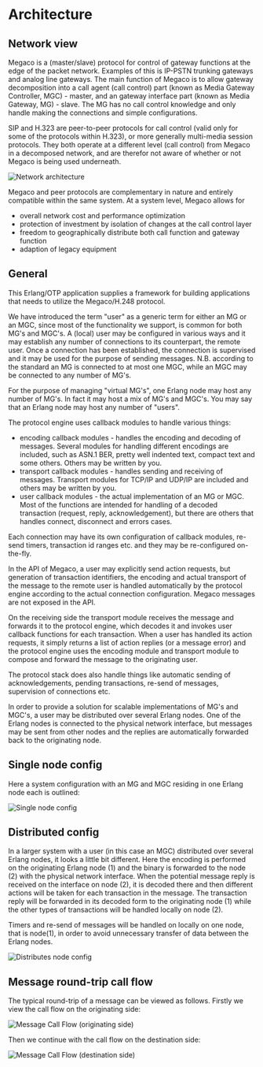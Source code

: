 # Architecture

## Network view

Megaco is a (master/slave) protocol for control of gateway functions at the edge of the packet network. Examples of this is IP-PSTN trunking gateways and analog line gateways. The main function of Megaco is to allow gateway decomposition into a call agent (call control) part (known as Media Gateway Controller, MGC) - master, and an gateway interface part (known as Media Gateway, MG) - slave. The MG has no call control knowledge and only handle making the connections and simple configurations.

SIP and H.323 are peer-to-peer protocols for call control (valid only for some of the protocols within H.323), or more generally multi-media session protocols. They both operate at a different level (call control) from Megaco in a decomposed network, and are therefor not aware of whether or not Megaco is being used underneath.

![Network architecture](assets/megaco_sys_arch.gif "Network architecture")

Megaco and peer protocols are complementary in nature and entirely compatible within the same system. At a system level, Megaco allows for

* overall network cost and performance optimization
* protection of investment by isolation of changes at the call control layer
* freedom to geographically distribute both call function and gateway function
* adaption of legacy equipment

## General

This Erlang/OTP application supplies a framework for building applications that needs to utilize the Megaco/H.248 protocol.

We have introduced the term "user" as a generic term for either an MG or an MGC, since most of the functionality we support, is common for both MG's and MGC's. A (local) user may be configured in various ways and it may establish any number of connections to its counterpart, the remote user. Once a connection has been established, the connection is supervised and it may be used for the purpose of sending messages. N.B. according to the standard an MG is connected to at most one MGC, while an MGC may be connected to any number of MG's.

For the purpose of managing "virtual MG's", one Erlang node may host any number of MG's. In fact it may host a mix of MG's and MGC's. You may say that an Erlang node may host any number of "users".

The protocol engine uses callback modules to handle various things:

* encoding callback modules - handles the encoding and decoding of messages. Several modules for handling different encodings are included, such as ASN.1 BER, pretty well indented text, compact text and some others. Others may be written by you.
* transport callback modules - handles sending and receiving of messages. Transport modules for TCP/IP and UDP/IP are included and others may be written by you.
* user callback modules - the actual implementation of an MG or MGC. Most of the functions are intended for handling of a decoded transaction (request, reply, acknowledgement), but there are others that handles connect, disconnect and errors cases.

Each connection may have its own configuration of callback modules, re-send timers, transaction id ranges etc. and they may be re-configured on-the-fly.

In the API of Megaco, a user may explicitly send action requests, but generation of transaction identifiers, the encoding and actual transport of the message to the remote user is handled automatically by the protocol engine according to the actual connection configuration. Megaco messages are not exposed in the API.

On the receiving side the transport module receives the message and forwards it to the protocol engine, which decodes it and invokes user callback functions for each transaction. When a user has handled its action requests, it simply returns a list of action replies (or a message error) and the protocol engine uses the encoding module and transport module to compose and forward the message to the originating user.

The protocol stack does also handle things like automatic sending of acknowledgements, pending transactions, re-send of messages, supervision of connections etc.

In order to provide a solution for scalable implementations of MG's and MGC's, a user may be distributed over several Erlang nodes. One of the Erlang nodes is connected to the physical network interface, but messages may be sent from other nodes and the replies are automatically forwarded back to the originating node.

## Single node config

Here a system configuration with an MG and MGC residing in one Erlang node each is outlined:

![Single node config](assets/single_node_config.gif "Single node config")

## Distributed config

In a larger system with a user (in this case an MGC) distributed over several Erlang nodes, it looks a little bit different. Here the encoding is performed on the originating Erlang node (1) and the binary is forwarded to the node (2) with the physical network interface. When the potential message reply is received on the interface on node (2), it is decoded there and then different actions will be taken for each transaction in the message. The transaction reply will be forwarded in its decoded form to the originating node (1) while the other types of transactions will be handled locally on node (2).

Timers and re-send of messages will be handled on locally on one node, that is node(1), in order to avoid unnecessary transfer of data between the Erlang nodes.



![Distributes node config](assets/distr_node_config.gif "Distributes node config")

## Message round-trip call flow

The typical round-trip of a message can be viewed as follows. Firstly we view the call flow on the originating side:

![Message Call Flow (originating side)](assets/call_flow.gif "Message Call Flow (originating side)")

Then we continue with the call flow on the destination side:

![Message Call Flow (destination side)](assets/call_flow_cont.gif "Message Call Flow (destination side)")
